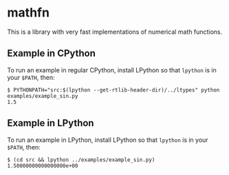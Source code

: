 # mathfn

This is a library with very fast implementations of numerical math functions.

## Example in CPython

To run an example in regular CPython, install LPython so that `lpython` is in
your `$PATH`, then:

```console
$ PYTHONPATH="src:$(lpython --get-rtlib-header-dir)/../ltypes" python examples/example_sin.py
1.5
```

## Example in LPython

To run an example in LPython, install LPython so that `lpython` is in
your `$PATH`, then:

```console
$ (cd src && lpython ../examples/example_sin.py)
1.50000000000000000e+00
```
